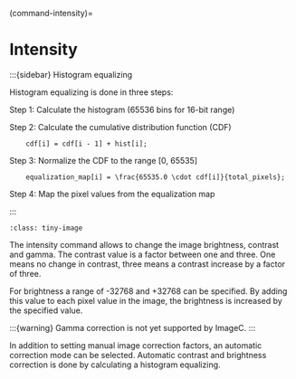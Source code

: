 (command-intensity)=
# Intensity

:::{sidebar} Histogram equalizing

Histogram equalizing is done in three steps:

Step 1: Calculate the histogram (65536 bins for 16-bit range)

Step 2: Calculate the cumulative distribution function (CDF)

```{math}
    cdf[i] = cdf[i - 1] + hist[i];
```

Step 3: Normalize the CDF to the range [0, 65535]

```{math}
    equalization_map[i] = \frac{65535.0 \cdot cdf[i]}{total_pixels};
```

Step 4: Map the pixel values from the equalization map

:::

```{figure} images/intensity-screenshot.png
:class: tiny-image
```

The intensity command allows to change the image brightness, contrast and gamma.
The contrast value is a factor between one and three.
One means no change in contrast, three means a contrast increase by a factor of three.

For brightness a range of -32768 and +32768 can be specified.
By adding this value to each pixel value in the image, the brightness is increased by the specified value.

:::{warning}
Gamma correction is not yet supported by ImageC.
:::

In addition to setting manual image correction factors, an automatic correction mode can be selected.
Automatic contrast and brightness correction is done by calculating a histogram equalizing.
